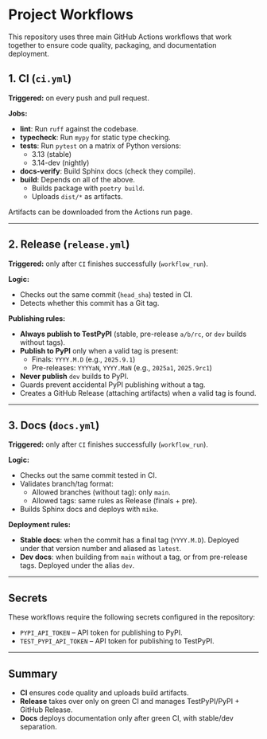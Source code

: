 # Project Workflows

This repository uses three main GitHub Actions workflows that work together to ensure code quality, packaging, and documentation deployment.

## 1. CI (`ci.yml`)

**Triggered:** on every push and pull request.

**Jobs:**
- **lint**: Run `ruff` against the codebase.
- **typecheck**: Run `mypy` for static type checking.
- **tests**: Run `pytest` on a matrix of Python versions:
  - 3.13 (stable)
  - 3.14-dev (nightly)
- **docs-verify**: Build Sphinx docs (check they compile).
- **build**: Depends on all of the above.
  - Builds package with `poetry build`.
  - Uploads `dist/*` as artifacts.

Artifacts can be downloaded from the Actions run page.

---

## 2. Release (`release.yml`)

**Triggered:** only after `CI` finishes successfully (`workflow_run`).

**Logic:**
- Checks out the same commit (`head_sha`) tested in CI.
- Detects whether this commit has a Git tag.

**Publishing rules:**
- **Always publish to TestPyPI** (stable, pre-release `a/b/rc`, or `dev` builds without tags).
- **Publish to PyPI** only when a valid tag is present:
  - Finals: `YYYY.M.D` (e.g., `2025.9.1`)
  - Pre-releases: `YYYYaN`, `YYYY.MaN` (e.g., `2025a1`, `2025.9rc1`)
- **Never publish** `dev` builds to PyPI.
- Guards prevent accidental PyPI publishing without a tag.
- Creates a GitHub Release (attaching artifacts) when a valid tag is found.

---

## 3. Docs (`docs.yml`)

**Triggered:** only after `CI` finishes successfully (`workflow_run`).

**Logic:**
- Checks out the same commit tested in CI.
- Validates branch/tag format:
  - Allowed branches (without tag): only `main`.
  - Allowed tags: same rules as Release (finals + pre).
- Builds Sphinx docs and deploys with `mike`.

**Deployment rules:**
- **Stable docs**: when the commit has a final tag (`YYYY.M.D`).
  Deployed under that version number and aliased as `latest`.
- **Dev docs**: when building from `main` without a tag, or from pre-release tags.
  Deployed under the alias `dev`.

---

## Secrets

These workflows require the following secrets configured in the repository:

- `PYPI_API_TOKEN` – API token for publishing to PyPI.
- `TEST_PYPI_API_TOKEN` – API token for publishing to TestPyPI.

---

## Summary

- **CI** ensures code quality and uploads build artifacts.
- **Release** takes over only on green CI and manages TestPyPI/PyPI + GitHub Release.
- **Docs** deploys documentation only after green CI, with stable/dev separation.
